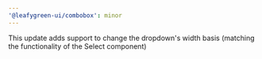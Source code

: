 ```yaml
---
'@leafygreen-ui/combobox': minor
---
```


This update adds support to change the dropdown's width basis (matching the functionality of the Select component)
